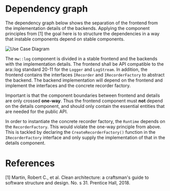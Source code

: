 # Dependency graph

The dependency graph below shows the separation of the frontend from the
implementation details of the backends. Applying the component principles from
[1] the goal here is to structure the dependencies in a way that instable
components depend on stable components.

![Use Case Diagram](broken_link_k/swh/ddad_score/mw/log/design/frontend_dependency_graph.uxf?ref=c83de0a646f18071d97680cae5786c3c44f9d848)

The `mw::log` component is divided in a stable frontend and the backends with
the implementation details. The frontend shall be API compatible to the ara::log
standard 20-11 for the `Logger` and `LogStream`. In addition, the frontend
contains the interfaces `IRecorder` and `IRecorderFactory` to abstract the
backend. The backend implementation will depend on the frontend and implement
the interfaces and the concrete recorder factory.

Important is that the component boundaries between frontend and details are only
crossed **one-way**. Thus the frontend component must **not** depend on the details
component, and should only contain the essential entities that are needed for
the public API.

In order to instantiate the concrete recorder factory, the `Runtime` depends on
the `RecorderFactory`. This would violate the one-way principle from above.
This is tackled by declaring the `CreateRecorderFactory()` function in the `IRecorderFactory` interface and only supply the implementation
of that in the details component.

# References

[1] Martin, Robert C., et al. Clean architecture: a craftsman's guide to
software structure and design. No. s 31. Prentice Hall, 2018.

